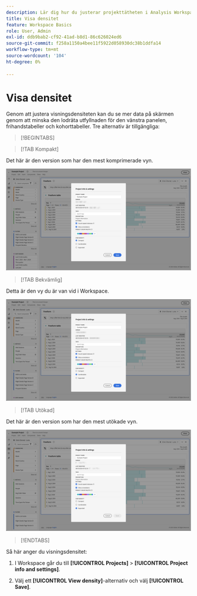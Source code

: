 ```yaml
---
description: Lär dig hur du justerar projekttätheten i Analysis Workspace.
title: Visa densitet
feature: Workspace Basics
role: User, Admin
exl-id: ddb9bab2-cf92-41ad-b8d1-86c626024ed6
source-git-commit: f258a1150a4bee11f5922d058930dc38b1ddfa14
workflow-type: tm+mt
source-wordcount: '104'
ht-degree: 0%

---
```


# Visa densitet

Genom att justera visningsdensiteten kan du se mer data på skärmen genom att minska den lodräta utfyllnaden för den vänstra panelen, frihandstabeller och kohorttabeller. Tre alternativ är tillgängliga:

>[!BEGINTABS]

>[!TAB Kompakt]

Det här är den version som har den mest komprimerade vyn.

![Täthet för den komprimerade vyn.](assets/view-density-compact.png)

>[!TAB Bekvämlig]

Detta är den vy du är van vid i Workspace.

![Täthet för utökad vy.](assets/view-density-comfortable.png)

>[!TAB Utökad]

Det här är den version som har den mest utökade vyn.

![Täthet för utökad vy.](assets/view-density-expanded.png)

>[!ENDTABS]


Så här anger du visningsdensitet:

1. I Workspace går du till **[!UICONTROL Projects]** > **[!UICONTROL Project info and settings]**.

1. Välj ett **[!UICONTROL View density]**-alternativ och välj **[!UICONTROL Save]**.



<!--
# [!UICONTROL View Density]

Adjusting the [!UICONTROL view density] lets you see more data on the screen by reducing the vertical padding of the left rail, freeform tables and cohort tables. You have 3 options when toggling the view density via radio buttons:

- **[!UICONTROL Compact]**: This is the version with the most condensed view.
- **[!UICONTROL Comfortable]**: This leaves a little more padding than the Compact version.
- **[!UICONTROL Expanded]** (default): This is the view you are used to in Workspace.

![](assets/view-density.png)

To set the view density:

1. In Workspace, navigate to **[!UICONTROL Projects]** > **[!UICONTROL Project Info and Settings]**.

1. Select among the 3 options outlined above and click **[!UICONTROL Save]**.


>[!BEGINSHADEBOX]

See ![VideoCheckedOut](/help/assets/icons/VideoCheckedOut.svg) [View density](https://video.tv.adobe.com/v/25963?quality=12&learn=on){target="_blank"} for a demo video.

>[!ENDSHADEBOX]


-->
